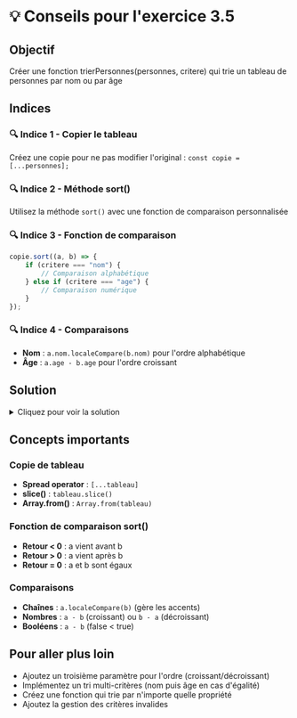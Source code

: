 # 💡 Conseils pour l'exercice 3.5

## Objectif
Créer une fonction trierPersonnes(personnes, critere) qui trie un tableau de personnes par nom ou par âge

## Indices

### 🔍 Indice 1 - Copier le tableau
Créez une copie pour ne pas modifier l'original : `const copie = [...personnes];`

### 🔍 Indice 2 - Méthode sort()
Utilisez la méthode `sort()` avec une fonction de comparaison personnalisée

### 🔍 Indice 3 - Fonction de comparaison
```javascript
copie.sort((a, b) => {
    if (critere === "nom") {
        // Comparaison alphabétique
    } else if (critere === "age") {
        // Comparaison numérique
    }
});
```

### 🔍 Indice 4 - Comparaisons
- **Nom** : `a.nom.localeCompare(b.nom)` pour l'ordre alphabétique
- **Âge** : `a.age - b.age` pour l'ordre croissant

## Solution
<details>
<summary>Cliquez pour voir la solution</summary>

```javascript
function trierPersonnes(personnes, critere) {
    // Créer une copie pour ne pas modifier l'original
    const copie = [...personnes];
    
    // Trier selon le critère
    copie.sort((a, b) => {
        if (critere === "nom") {
            return a.nom.localeCompare(b.nom);
        } else if (critere === "age") {
            return a.age - b.age;
        }
        return 0; // Cas par défaut
    });
    
    return copie;
}

// Solution alternative plus explicite :
function trierPersonnes(personnes, critere) {
    const copie = personnes.slice(); // Autre façon de copier
    
    if (critere === "nom") {
        copie.sort((a, b) => a.nom.localeCompare(b.nom));
    } else if (critere === "age") {
        copie.sort((a, b) => a.age - b.age);
    }
    
    return copie;
}
```

</details>

## Concepts importants

### Copie de tableau
- **Spread operator** : `[...tableau]`
- **slice()** : `tableau.slice()`
- **Array.from()** : `Array.from(tableau)`

### Fonction de comparaison sort()
- **Retour < 0** : a vient avant b
- **Retour > 0** : a vient après b  
- **Retour = 0** : a et b sont égaux

### Comparaisons
- **Chaînes** : `a.localeCompare(b)` (gère les accents)
- **Nombres** : `a - b` (croissant) ou `b - a` (décroissant)
- **Booléens** : `a - b` (false < true)

## Pour aller plus loin
- Ajoutez un troisième paramètre pour l'ordre (croissant/décroissant)
- Implémentez un tri multi-critères (nom puis âge en cas d'égalité)
- Créez une fonction qui trie par n'importe quelle propriété
- Ajoutez la gestion des critères invalides
